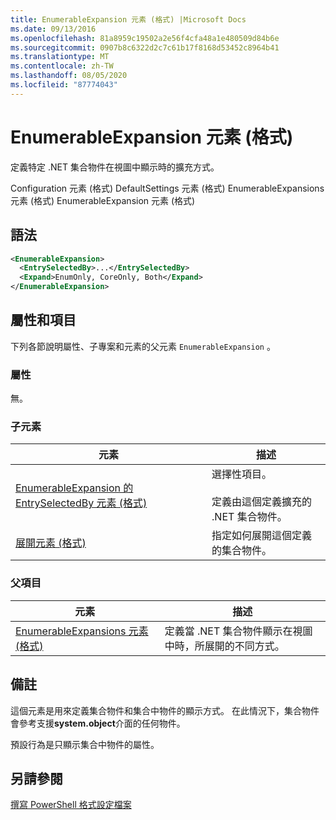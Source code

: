 ```yaml
---
title: EnumerableExpansion 元素 (格式) |Microsoft Docs
ms.date: 09/13/2016
ms.openlocfilehash: 81a8959c19502a2e56f4cfa48a1e480509d84b6e
ms.sourcegitcommit: 0907b8c6322d2c7c61b17f8168d53452c8964b41
ms.translationtype: MT
ms.contentlocale: zh-TW
ms.lasthandoff: 08/05/2020
ms.locfileid: "87774043"
---
```

# <a name="enumerableexpansion-element-format"></a>EnumerableExpansion 元素 (格式)

定義特定 .NET 集合物件在視圖中顯示時的擴充方式。

Configuration 元素 (格式) DefaultSettings 元素 (格式) EnumerableExpansions 元素 (格式) EnumerableExpansion 元素 (格式) 

## <a name="syntax"></a>語法

```xml
<EnumerableExpansion>
  <EntrySelectedBy>...</EntrySelectedBy>
  <Expand>EnumOnly, CoreOnly, Both</Expand>
</EnumerableExpansion>
```

## <a name="attributes-and-elements"></a>屬性和項目

下列各節說明屬性、子專案和元素的父元素 `EnumerableExpansion` 。

### <a name="attributes"></a>屬性

無。

### <a name="child-elements"></a>子元素

|元素|描述|
|-------------|-----------------|
|[EnumerableExpansion 的 EntrySelectedBy 元素 (格式)](./entryselectedby-element-for-enumerableexpansion-format.md)|選擇性項目。<br /><br /> 定義由這個定義擴充的 .NET 集合物件。|
|[展開元素 (格式)](./expand-element-format.md)|指定如何展開這個定義的集合物件。|

### <a name="parent-elements"></a>父項目

|元素|描述|
|-------------|-----------------|
|[EnumerableExpansions 元素 (格式)](./enumerableexpansions-element-format.md)|定義當 .NET 集合物件顯示在視圖中時，所展開的不同方式。|

## <a name="remarks"></a>備註

這個元素是用來定義集合物件和集合中物件的顯示方式。 在此情況下，集合物件會參考支援**system.object**介面的任何物件。

預設行為是只顯示集合中物件的屬性。

## <a name="see-also"></a>另請參閱

[撰寫 PowerShell 格式設定檔案](./writing-a-powershell-formatting-file.md)
